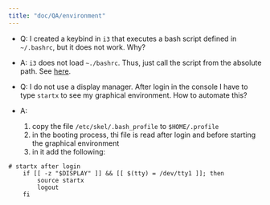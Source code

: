 ```yaml
---
title: "doc/QA/environment"
---
```


* Q: I created a keybind in `i3` that executes a bash script defined in `~/.bashrc`, but it does not work. Why?
* A: `i3` does not load `~./bashrc`. Thus, just call the script from the absolute path. See [here](https://stackoverflow.com/questions/50968451/bash-script-works-in-terminal-emulator-but-not-as-i3-keybind).

* Q: I do not use a display manager. After login in the console I have to type `startx` to see my graphical environment. How to automate this?
* A: 
    1. copy the file `/etc/skel/.bash_profile` to `$HOME/.profile`
    2. in the booting process, thi file is read after login and before starting the graphical environment
    3. in it add the following:
```
# startx after login
    if [[ -z "$DISPLAY" ]] && [[ $(tty) = /dev/tty1 ]]; then
        source startx
        logout
    fi
``` 
